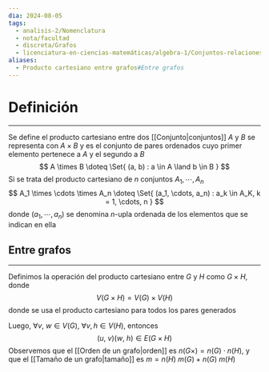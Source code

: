 ```yaml
---
dia: 2024-08-05
tags:
  - analisis-2/Nomenclatura
  - nota/facultad
  - discreta/Grafos
  - licenciatura-en-ciencias-matemáticas/algebra-1/Conjuntos-relaciones-y-funciones
aliases:
  - Producto cartesiano entre grafos#Entre grafos
---
```

# Definición
---
Se define el producto cartesiano entre dos [[Conjunto|conjuntos]] $A$ y $B$ se representa con $A \times B$ y es el conjunto de pares ordenados cuyo primer elemento pertenece a $A$ y el segundo a $B$ $$ A \times B \doteq \Set{ (a, b) : a \in A \land b \in B } $$
Si se trata del producto cartesiano de $n$ conjuntos $A_1, \cdots, A_n$ $$ A_1 \times \cdots \times A_n \doteq \Set{ (a_1, \cdots, a_n) : a_k \in A_K, k = 1, \cdots, n } $$ donde $(a_1, \cdots, a_n)$ se denomina $n$-upla ordenada de los elementos que se indican en ella

## Entre grafos
---
Definimos la operación del producto cartesiano entre $G$ y $H$ como $G \times H$, donde $$ V(G \times H) = V(G) \times V(H) $$ donde se usa el producto cartesiano para todos los pares generados

Luego, $\forall v,~w \in V(G)$, $\forall v, h \in V(H)$, entonces $$ (u,~v)(w,~h) \in E(G \times H) $$
Observemos que el [[Orden de un grafo|orden]] es $n(G \times) = n(G) \cdot n(H)$, y que el [[Tamaño de un grafo|tamaño]] es $m = n(H)~m(G) + n(G) ~ m(H)$